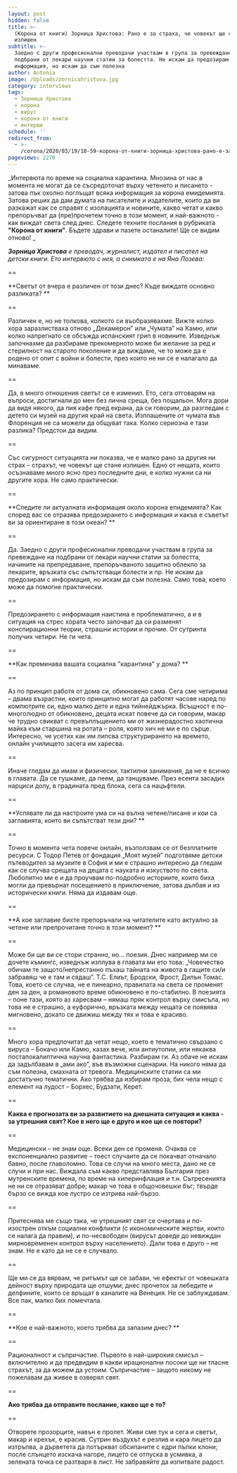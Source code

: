 ```yaml
---
layout: post
hidden: false
title: >-
  (Корона от книги) Зорница Христова: Рано е за страха, че човекът ще стане
  излишен
subtitle: >-
  Заедно с други професионални преводачи участвам в група за превеждане на
  подбрани от лекари научни статии за болестта. Не искам да предозирам с
  информация, но искам да съм полезна
author: Antonia
image: /Uploads/zornicahristova.jpg
category: interviews
tags:
  - Зорница Христова
  - корона
  - вирус
  - корона от книги
  - интервю
schedule: ''
redirect_from:
  - >-
    /corona/2020/03/19/10-59-корона-от-книги-зорница-христова-рано-е-за-страха-че-човекът-ще-стане-излишен.html
pageviews: 2270
---
```

_Интервюта по време на социална карантина.  Мнозина от нас в момента не могат да се съсредоточат върху четенето и писането - затова пък охолно поглъщат всяка информация за корона емидемията. Затова реших да дам думата на писателите и издателите, които да ви разкажат как се справят с изолацията и новините, какво четат и какво препоръчват да (пре)прочетем точно в този момент, и най-важното - как виждат света след днес. Следете техните послания в рубриката **"Корона от книги"**. Бъдете здрави и пазете останалите! Ще се видим отново! _

_**Зорница Христова** е преводач, журналист, издател и писател на детски книги. Ето интервюто с нея, а снимката е на Яна Лозева:_

\==

**Светът от вчера е различен от този днес? Къде виждате основно разликата? **

\==

Различен е, но не толкова, колкото си въобразявахме. Вижте колко хора заразлистваха отново „Декамерон” или „Чумата” на Камю, или колко напрегнато се обсъжда испанският грип в новините. Изведнъж започнахме да разбираме прекомерното може би желание за ред и стерилност на старото поколение и да виждаме, че то може да е родено от опит с войни и болести, през които не ни се е налагало да минаваме. 

\==

Да, в много отношения светът се е изменил. Ето, сега отговарям на въпроси, достигнали до мен без лична среща, без пощальон. Мога дори да видя някого, да пия кафе пред екрана, да си говорим, да разгледам с детето си музей на другия край на света. Изплашените от чумата във Флоренция не са можели да общуват така. Колко сериозна е тази разлика? Предстои да видим.

\==

Със сигурност ситуацията ни показва, че е малко рано за другия ни страх – страхът, че човекът ще стане излишен. Едно от нещата, които осъзнаваме много ясно през последните дни, е колко нужни са ни другите хора. Не само практически.

\==

**Следите ли актуалната информация около корона епидемията? Как според вас се отразява предозирането с информация и какъв е съветът ви за ориентиране в този океан? **

\==

Да. Заедно с други професионални преводачи участвам в група за превеждане на подбрани от лекари научни статии за болестта, начините на препредаване, препоръчваното защитно облекло за лекарите, връзката със съпътстващи болести и пр. Не искам да предозирам с информация, но искам да съм полезна. Само това, което може да помогне практически.

\==

Предозирането с информация наистина е проблематично, а и в ситуация на стрес хората често започват да си разменят конспирационни теории, страшни истории и прочие. От сутринта получих четири. Не ги чета.

\==

**Как преминава вашата социална "карантина" у дома? **

\==

Аз по принцип работя от дома си, обикновено сама. Сега сме четирима – двама възрастни, които принципно могат да работят часове наред по компютрите си, едно малко дете и една тийнейджърка. Всъщност е по-многолюдно от обикновено, децата искат повече да си говорим, макар че трудно свикват с превъплъщението ми от жизнерадостно хаотична майка към старшина на ротата – роля, която хич не ми е по сърце. Интересно, че усетих как им липсва структурирането на времето, онлайн училището засега им харесва.

\==

Иначе гледам да имам и физически, тактилни занимания, да не е всичко в главата. Да се гушкаме, да пеем, да танцуваме. През есента засадих нарциси долу, в градината пред блока, сега са нацъфтели.

\==

**Успявате ли да настроите ума си на вълна четене/писане и кои са заглавията, които ви съпътстват тези дни? **

\==

Точно в момента чета повече онлайн, възползвам се от безплатните ресурси. С Тодор Петев от фондация „Моят музей” подготвяме детски пътеводител за музеите в София и ми е страшно интересно да гледам как се случва срещата на децата с науката и изкуството по света. Любопитно ми е и да проучвам по-подробно историите, които биха могли да превърнат посещението в приключение, затова дълбая и из исторически книги. Няма да издавам още.

\==

**А кое заглавие бихте препоръчали на читателите като актуално за четене или препрочитане точно в този момент? **

\==

Може би ще ви се стори странно, но… поезия. Днес например ми се дочете къмингс, изведнъж изплува в главата ми ето това: „Човечество обичам те защото/непрестанно пъхаш тайната на живота в гащите си/и забравяш че е там и сядаш”. Т.С. Елиът, Бродски, Фрост, Дилън Томас. Това, което се случва, не е линеарно, правилата на света се променят ден за ден, а романовото време обикновено е по-стабилно. В поезията – поне тази, която аз харесвам – нямаш пряк контрол върху смисъла, но това не е страшно, а еуфорично, връзката между нещата се появява мигновено, докато се движиш между тях и това е красиво. 

\==

Много хора предпочитат да четат нещо, което е тематично свързано с вируса – Бокачо или Камю, казах вече, или антиутопии, или някаква постапокалиптична научна фантастика. Разбирам ги. Аз обаче не искам да задълбавам в „ами ако”, във възможни сценарии. На никого няма да съм полезна, смахната от тревога. Медицинските статии са ми достатъчно тематични. Ако трябва да избирам проза, бих чела нещо с елемент на лудост – Борхес, Будзати, Керет. 

\==

**Каква е прогнозата ви за развитието на днешната ситуация и каква - за утрешния свят? Кое в него ще е друго и кое ще се повтори?**

\==

Медицински – не знам още. Всеки ден се променя. Очаква се експоненциално развитие – тоест случаите да се покачват отначало бавно, после главоломно. Това се случи на много места, дано не се случи и при нас. Виждала съм какво представлява България през мутренските времена, по време на хиперинфлация и т.н. Сътресенията не ни се отразяват добре; макар че това е общочовешки бъг; твърде бързо се вижда кое лустро се изтрива най-бързо. 

\==

Притеснява ме също така, че утрешният свят се очертава и по-изострен откъм социални конфликти (с икономическите жертви, които се налага да правим), и по-несвободен (вирусът доведе до невиждан мирновременен контрол върху населението). Дали това е друго – не знам. Не е като да не се е случвало.

\==

Ще ми се да вярвам, че ритъмът ще се забави, че ефектът от човешката дейност върху природата ще отшуми; днес прочетох за лебедите и делфините, които се връщат в каналите на Венеция. Не се заблуждавам. Все пак, малко бих помечтала.

\==

**Кое е най-важното, което трябва да запазим днес? **

\==

Рационалност и съпричастие. Първото в най-широкия смисъл – включително и да предвидим в какви ирационални посоки ще ни тласне страхът, за да можем да устоим. Съпричастие – защото никому не пожелавам да живее в озверял свят.

\==

**Ако трябва да отправите послание, какво ще е то?**

\==

Отворете прозорците, навън е пролет. Живи сме тук и сега и светът, макар и крехък, е красив. Сутрин въздухът е резлив и кара лицето да изтръпва, а дърветета да потъркват обсипаните с едри пъпки клони; после слънцето изскача нагоре, лицето се отпуска в усмивка, а зелената точка се разтваря в лист. Не забравяйте да изпитвате радост.
